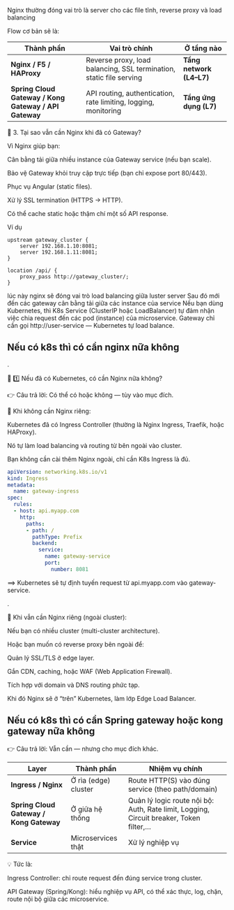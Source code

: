 Nginx thường đóng vai trò là server cho các file tĩnh, reverse proxy và load balancing

Flow cơ bản sẽ là: 

| Thành phần                                            | Vai trò chính                                                       | Ở tầng nào               |
| ----------------------------------------------------- | ------------------------------------------------------------------- | ------------------------ |
| **Nginx / F5 / HAProxy**                              | Reverse proxy, load balancing, SSL termination, static file serving | **Tầng network (L4–L7)** |
| **Spring Cloud Gateway / Kong Gateway / API Gateway** | API routing, authentication, rate limiting, logging, monitoring     | **Tầng ứng dụng (L7)**   |

🧩 3. Tại sao vẫn cần Nginx khi đã có Gateway?

Vì Nginx giúp bạn:

Cân bằng tải giữa nhiều instance của Gateway service (nếu bạn scale).

Bảo vệ Gateway khỏi truy cập trực tiếp (bạn chỉ expose port 80/443).

Phục vụ Angular (static files).

Xử lý SSL termination (HTTPS → HTTP).

Có thể cache static hoặc thậm chí một số API response.

Ví dụ 
```shell
upstream gateway_cluster {
    server 192.168.1.10:8081;
    server 192.168.1.11:8081;
}

location /api/ {
    proxy_pass http://gateway_cluster/;
}

```

lúc này nginx sẽ đóng vai trò load balancing giữa luster server
Sau đó mới đến các gateway cân bằng tải giữa các instance của service
Nếu bạn dùng Kubernetes, thì K8s Service (ClusterIP hoặc LoadBalancer) tự đảm nhận việc chia request đến các pod (instance) của microservice.
Gateway chỉ cần gọi http://user-service — Kubernetes tự load balance.


## Nếu có **k8s** thì có cần **nginx** nữa không

.

🧩 1️⃣ Nếu đã có Kubernetes, có cần Nginx nữa không?

👉 Câu trả lời: Có thể có hoặc không — tùy vào mục đích.

🔹 Khi không cần Nginx riêng:

Kubernetes đã có Ingress Controller (thường là Nginx Ingress, Traefik, hoặc HAProxy).

Nó tự làm load balancing và routing từ bên ngoài vào cluster.

Bạn không cần cài thêm Nginx ngoài, chỉ cần K8s Ingress là đủ.

```yaml
apiVersion: networking.k8s.io/v1
kind: Ingress
metadata:
  name: gateway-ingress
spec:
  rules:
  - host: api.myapp.com
    http:
      paths:
      - path: /
        pathType: Prefix
        backend:
          service:
            name: gateway-service
            port:
              number: 8081

```
⟹ Kubernetes sẽ tự định tuyến request từ api.myapp.com vào gateway-service.

.

🔹 Khi vẫn cần Nginx riêng (ngoài cluster):

Nếu bạn có nhiều cluster (multi-cluster architecture).

Hoặc bạn muốn có reverse proxy bên ngoài để:

Quản lý SSL/TLS ở edge layer.

Gắn CDN, caching, hoặc WAF (Web Application Firewall).

Tích hợp với domain và DNS routing phức tạp.

Khi đó Nginx sẽ ở “trên” Kubernetes, làm lớp Edge Load Balancer.


## Nếu có **k8s** thì có cần **Spring gateway** hoặc **kong gateway** nữa không
👉 Câu trả lời: Vẫn cần — nhưng cho mục đích khác.

| Layer                                   | Thành phần           | Nhiệm vụ chính                                                                         |
| --------------------------------------- | -------------------- | -------------------------------------------------------------------------------------- |
| **Ingress / Nginx**                     | Ở rìa (edge) cluster | Route HTTP(S) vào đúng service (theo path/domain)                                      |
| **Spring Cloud Gateway / Kong Gateway** | Ở giữa hệ thống      | Quản lý logic route nội bộ: Auth, Rate limit, Logging, Circuit breaker, Token filter,… |
| **Service**                             | Microservices thật   | Xử lý nghiệp vụ                                                                        |

💡 Tức là:

Ingress Controller: chỉ route request đến đúng service trong cluster.

API Gateway (Spring/Kong): hiểu nghiệp vụ API, có thể xác thực, log, chặn, route nội bộ giữa các microservice.







